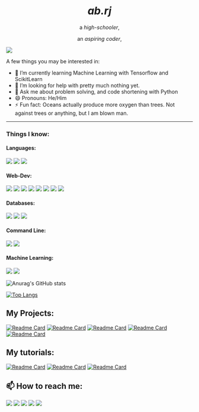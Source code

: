 <div align="center">
    <h1><em>ab.rj</em></h1>
  <p>a <em>high-schooler</em>,</p>
  <p>an <em>aspiring coder</em>,</p>
</div>


![](https://komarev.com/ghpvc/?username=OldWizard209&color=blue)


A few things you may be interested in:
- 🌱 I’m currently learning Machine Learning with Tensorflow and ScikitLearn
- 🤔 I’m looking for help with pretty much nothing yet.
- 💬 Ask me about problem solving, and code shortening with Python
- 😄 Pronouns: He/Him
- ⚡ Fun fact: Oceans actually produce more oxygen than trees. Not against trees or anything, but I am blown man.
<hr>

### Things I know:

#### Languages:
<a href="https://www.python.org"><img src="https://img.shields.io/badge/-Python 3-313131?style=for-the-badge&labelColor=313131&logo=python&logoColor=blue&color=313131"></img></a>
<a href="https://www.javascript.com"><img src="https://img.shields.io/badge/-Javascript-313131?style=for-the-badge&labelColor=313131&logo=javascript&logoColor=yellow&color=313131"></img></a>
<a href="https://www.javascript.com"><img src="https://img.shields.io/badge/-C++-313131?style=for-the-badge&labelColor=313131&logo=c++&logoColor=yellow&color=313131"></img></a>


#### Web-Dev:
<a href="https://www.w3schools.com/html/html_intro.asp"><img src="https://img.shields.io/badge/-HTML5-313131?style=for-the-badge&labelColor=313131&logo=html5&logoColor=orange&color=313131"></img></a>
<a href="https://www.w3schools.com/css/css_intro.asp"><img src="https://img.shields.io/badge/-CSS3-313131?style=for-the-badge&labelColor=313131&logo=css3&logoColor=blue&color=313131"></img></a>
<a href="http://expressjs.com"><img src="https://img.shields.io/badge/-ExpressJS-313131?style=for-the-badge&labelColor=313131&logo=express&logoColor=blue&color=313131"></img></a>
<a href="https://www.heroku.com/"><img src="https://img.shields.io/badge/-Heroku-313131?style=for-the-badge&labelColor=313131&logo=heroku&logoColor=purple&color=313131"></img></a>
<a href="https://jquery.com/"><img src="https://img.shields.io/badge/-JQuery-313131?style=for-the-badge&labelColor=313131&logo=jquery&logoColor=green&color=313131"></img></a>
<a href="https://www.djangoproject.com/"><img src="https://img.shields.io/badge/-Django-313131?style=for-the-badge&labelColor=313131&logo=django&logoColor=white&color=313131"></img></a>
<a href="https://reactjs.org/"><img src="https://img.shields.io/badge/-ReactJS-313131?style=for-the-badge&labelColor=313131&logo=react&logoColor=red&color=313131"></img></a>
<a href=""><img src="https://img.shields.io/badge/-Selenium-313131?style=for-the-badge&labelColor=313131&logo=selenium&logoColor=green&color=313131"></img></a>


#### Databases:
<a href="https://www.mongodb.com"><img src="https://img.shields.io/badge/-MongoDB-313131?style=for-the-badge&labelColor=313131&logo=mongodb&logoColor=green&color=313131"></img></a>
<a href=""><img src="https://img.shields.io/badge/-MailChimp-313131?style=for-the-badge&labelColor=313131&logo=mailchimp&logoColor=green&color=313131"></img></a>
<a href=""><img src="https://img.shields.io/badge/-MySQL-313131?style=for-the-badge&labelColor=313131&logo=mysql&logoColor=blue&color=313131"></img></a>

#### Command Line:

<a href=""><img src="https://img.shields.io/badge/-Git-313131?style=for-the-badge&labelColor=313131&logo=git&logoColor=orange&color=313131"></img></a>
<a href=""><img src="https://img.shields.io/badge/-NPM-313131?style=for-the-badge&labelColor=313131&logo=npm&logoColor=red&color=313131"></img></a>

#### Machine Learning:
<a href=""><img src="https://img.shields.io/badge/-Numpy-313131?style=for-the-badge&labelColor=313131&logo=numpy&logoColor=purple&color=313131"></img></a>
<a href=""><img src="https://img.shields.io/badge/-Pandas-313131?style=for-the-badge&labelColor=313131&logo=pandas&logoColor=violet&color=313131"></img></a>











![Anurag's GitHub stats](https://github-readme-stats.vercel.app/api?username=abrj7&show_icons=true&theme=tokyonight)


[![Top Langs](https://github-readme-stats.vercel.app/api/top-langs/?username=abrj7&theme=tokyonight)](https://github.com/anuraghazra/github-readme-stats)



## My Projects:
[![Readme Card](https://github-readme-stats.vercel.app/api/pin/?username=abrj7&repo=Mask-Detection-AI-using-CNNs-and-Object-Detection&theme=tokyonight&border_radius=0)](https://github.com/anuraghazra/github-readme-stats)
[![Readme Card](https://github-readme-stats.vercel.app/api/pin/?username=abrj7&repo=ToDoList&theme=tokyonight&border_radius=0)](https://github.com/anuraghazra/github-readme-stats)
[![Readme Card](https://github-readme-stats.vercel.app/api/pin/?username=abrj7&repo=Weather-Forecast&theme=tokyonight&border_radius=0)](https://github.com/anuraghazra/github-readme-stats)
[![Readme Card](https://github-readme-stats.vercel.app/api/pin/?username=abrj7&repo=Clock&theme=tokyonight&border_radius=0)](https://github.com/anuraghazra/github-readme-stats)
[![Readme Card](https://github-readme-stats.vercel.app/api/pin/?username=abrj7&repo=Simon-Game&theme=tokyonight&border_radius=0)](https://github.com/anuraghazra/github-readme-stats)

## My tutorials:
[![Readme Card](https://github-readme-stats.vercel.app/api/pin/?username=abrj7&repo=JS-Crash-Course&theme=tokyonight&border_radius=0)](https://github.com/anuraghazra/github-readme-stats)
[![Readme Card](https://github-readme-stats.vercel.app/api/pin/?username=abrj7&repo=Machine-Learning-CrashCourse&theme=tokyonight&border_radius=0)](https://github.com/anuraghazra/github-readme-stats)
[![Readme Card](https://github-readme-stats.vercel.app/api/pin/?username=abrj7&repo=Git-GitHub-and-Version-Control-Tutorial&theme=tokyonight&border_radius=0)](https://github.com/anuraghazra/github-readme-stats)


## 📫 How to reach me:
<a href="https://discord.com/users/764730024984313867/"><img src="https://img.shields.io/badge/-Discord-313131?style=for-the-badge&labelColor=313131&logo=discord&logoColor=blue&color=313131"></img></a>
<a href="https://twitter.com/abdullah_rjpt7"><img src="https://img.shields.io/badge/Twitter-1DA1F2?style=for-the-badge&logo=twitter&logoColor=white&color=313131"></img></a>
<a href="mailto:oldwizard209@gmail.com/"><img src="https://img.shields.io/badge/-Gmail-313131?style=for-the-badge&labelColor=313131&logo=gmail&logoColor=red&color=313131"></img></a>
<a href="https://replit.com/@OldWizard209"><img src="https://img.shields.io/badge/-ReplIt-313131?style=for-the-badge&labelColor=313131&logo=replit&logoColor=gray&color=313131"></img></a>
<a href="https://github.com/OldWizard209/"><img src="https://img.shields.io/badge/-GitHub-313131?style=for-the-badge&labelColor=313131&logo=github&logoColor=&color=313131"></img></a>



